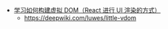 - [学习如何构建虚拟 DOM（React 进行 UI 渲染的方式）](https://x.com/aidenybai/status/1917621217076330637)
	- https://deepwiki.com/luwes/little-vdom
